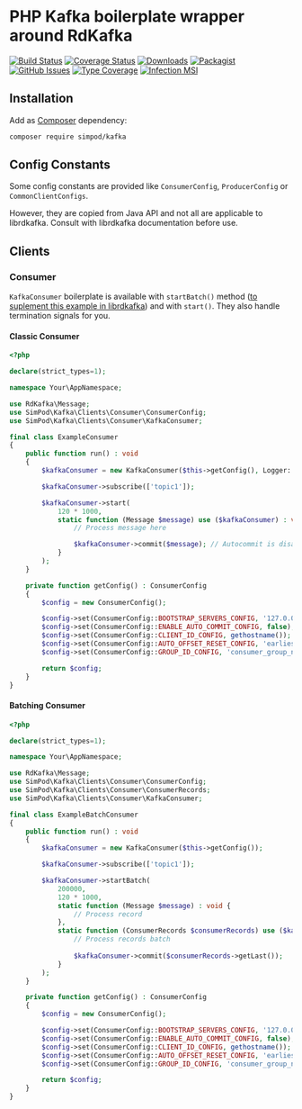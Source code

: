 # PHP Kafka boilerplate wrapper around RdKafka

[![Build Status](https://github.com/simPod/PhpKafka/workflows/CI/badge.svg?branch=master)](https://github.com/simPod/PhpKafka/actions)
[![Coverage Status](https://coveralls.io/repos/github/simPod/PhpKafka/badge.svg?branch=master)](https://coveralls.io/github/simPod/PhpKafka?branch=master)
[![Downloads](https://poser.pugx.org/simpod/kafka/d/total.svg)](https://packagist.org/packages/simpod/kafka)
[![Packagist](https://poser.pugx.org/simpod/kafka/v/stable.svg)](https://packagist.org/packages/simpod/kafka)
[![GitHub Issues](https://img.shields.io/github/issues/simPod/PhpKafka.svg?style=flat-square)](https://github.com/simPod/PhpKafka/issues)
[![Type Coverage](https://shepherd.dev/github/simPod/PhpKafka/coverage.svg)](https://shepherd.dev/github/simPod/PhpKafka)
[![Infection MSI](https://badge.stryker-mutator.io/github.com/simPod/PhpKafka/master)](https://infection.github.io)

## Installation

Add as [Composer](https://getcomposer.org/) dependency:

```sh
composer require simpod/kafka
```

## Config Constants

Some config constants are provided like `ConsumerConfig`, `ProducerConfig` or `CommonClientConfigs`. 

However, they are copied from Java API and not all are applicable to librdkafka. Consult with librdkafka documentation before use.

## Clients

### Consumer

`KafkaConsumer` boilerplate is available with `startBatch()` method ([to suplement this example in librdkafka](https://github.com/edenhill/librdkafka/blob/master/examples/rdkafka_consume_batch.cpp#L97)) and with `start()`. 
They also handle termination signals for you.

#### Classic Consumer

```php
<?php

declare(strict_types=1);

namespace Your\AppNamespace;

use RdKafka\Message;
use SimPod\Kafka\Clients\Consumer\ConsumerConfig;
use SimPod\Kafka\Clients\Consumer\KafkaConsumer;

final class ExampleConsumer
{
    public function run() : void
    {
        $kafkaConsumer = new KafkaConsumer($this->getConfig(), Logger::get());

        $kafkaConsumer->subscribe(['topic1']);

        $kafkaConsumer->start(
            120 * 1000,
            static function (Message $message) use ($kafkaConsumer) : void {
                // Process message here

                $kafkaConsumer->commit($message); // Autocommit is disabled
            }
        );
    }

    private function getConfig() : ConsumerConfig
    {
        $config = new ConsumerConfig();

        $config->set(ConsumerConfig::BOOTSTRAP_SERVERS_CONFIG, '127.0.0.1:9092');
        $config->set(ConsumerConfig::ENABLE_AUTO_COMMIT_CONFIG, false);
        $config->set(ConsumerConfig::CLIENT_ID_CONFIG, gethostname());
        $config->set(ConsumerConfig::AUTO_OFFSET_RESET_CONFIG, 'earliest');
        $config->set(ConsumerConfig::GROUP_ID_CONFIG, 'consumer_group_name');

        return $config;
    }
}
```

#### Batching Consumer

```php
<?php

declare(strict_types=1);

namespace Your\AppNamespace;

use RdKafka\Message;
use SimPod\Kafka\Clients\Consumer\ConsumerConfig;
use SimPod\Kafka\Clients\Consumer\ConsumerRecords;
use SimPod\Kafka\Clients\Consumer\KafkaConsumer;

final class ExampleBatchConsumer
{
    public function run() : void
    {
        $kafkaConsumer = new KafkaConsumer($this->getConfig());

        $kafkaConsumer->subscribe(['topic1']);

        $kafkaConsumer->startBatch(
            200000, 
            120 * 1000,
            static function (Message $message) : void {
                // Process record
            },
            static function (ConsumerRecords $consumerRecords) use ($kafkaConsumer) : void {
                // Process records batch
    
                $kafkaConsumer->commit($consumerRecords->getLast());
            }
        );
    }

    private function getConfig() : ConsumerConfig
    {
        $config = new ConsumerConfig();

        $config->set(ConsumerConfig::BOOTSTRAP_SERVERS_CONFIG, '127.0.0.1:9092');
        $config->set(ConsumerConfig::ENABLE_AUTO_COMMIT_CONFIG, false);
        $config->set(ConsumerConfig::CLIENT_ID_CONFIG, gethostname());
        $config->set(ConsumerConfig::AUTO_OFFSET_RESET_CONFIG, 'earliest');
        $config->set(ConsumerConfig::GROUP_ID_CONFIG, 'consumer_group_name');

        return $config;
    }
}
```
